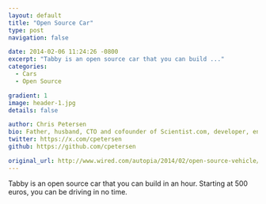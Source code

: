 ```yaml
---
layout: default
title: "Open Source Car"
type: post
navigation: false

date: 2014-02-06 11:24:26 -0800
excerpt: "Tabby is an open source car that you can build ..."
categories:
  - Cars
  - Open Source

gradient: 1
image: header-1.jpg
details: false

author: Chris Petersen
bio: Father, husband, CTO and cofounder of Scientist.com, developer, entrepreneur and technologist.
twitter: https://x.com/cpetersen
github: https://github.com/cpetersen

original_url: http://www.wired.com/autopia/2014/02/open-source-vehicle/
---
```



Tabby is an open source car that you can build in an hour. Starting at 500 euros, you can be driving in no time. 

